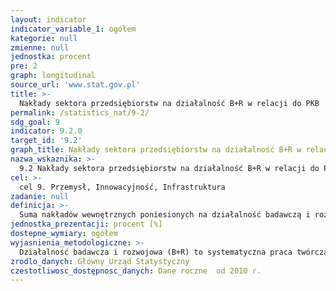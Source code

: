 ```yaml
---
layout: indicator
indicator_variable_1: ogółem
kategorie: null
zmienne: null
jednostka: procent
pre: 2
graph: longitudinal
source_url: 'www.stat.gov.pl'
title: >-
  Nakłady sektora przedsiębiorstw na działalność B+R w relacji do PKB
permalink: /statistics_nat/9-2/
sdg_goal: 9
indicator: 9.2.0
target_id: '9.2'
graph_title: Nakłady sektora przedsiębiorstw na działalność B+R w relacji do PKB
nazwa_wskaznika: >-
  9.2 Nakłady sektora przedsiębiorstw na działalność B+R w relacji do PKB
cel: >-
  cel 9. Przemysł, Innowacyjność, Infrastruktura
zadanie: null
definicja: >-
  Suma nakładów wewnętrznych poniesionych na działalność badawczą i rozwojową przez jednostki prowadzące tę działalność w kraju, należące do sektora przedsiębiorstw (BERD), niezależnie od źródeł pochodzenia środków, w relacji do PKB.
jednostka_prezentacji: procent [%]
dostepne_wymiary: ogółem
wyjasnienia_metodologiczne: >-
  Działalność badawcza i rozwojowa (B+R) to systematyczna praca twórcza prowadzona w celu zwiększenia zasobów wiedzy (np. o człowieku, kulturze i społeczeństwie) oraz znalezienia nowych zastosowań dla tej wiedzy. Obejmuje badania naukowe (podstawowe, stosowane, przemysłowe) oraz prace rozwojowe.Nakłady wewnętrzne na działalność B+R to nakłady poniesione w roku sprawozdawczym na prace B+R wykonane w jednostce sprawozdawczej, niezależnie od źródła pochodzenia środków, czyli łącznie ze środkami uzyskanymi z zagranicy (eksport prac B+R). Obejmują zarówno nakłady bieżące, jak i nakłady inwestycyjne na środki trwałe związane z działalnością B+R, lecz nie obejmują amortyzacji środków trwałych.Sektor przedsiębiorstw (BES) to jeden z 4 sektorów wykonawczych wg Podręcznika Frascati, który obejmuje: wszystkie firmy, organizacje i instytucje, których głównym przedmiotem działalności jest wytwarzanie towarów i usług (z wyjątkiem szkolnictwa wyższego) w celu ich sprzedaży na rynku po cenach mających znaczenie ekonomiczne oraz jednostki kooperujące z sektorem przedsiębiorstw (wywodzące się z sektora rządowego oraz sektora prywatnych instytucji niekomercyjnych), które wykazały wysoki odsetek środków na prace B+R pozyskanych w wyniku współpracy z przedsiębiorstwami.Produkt Krajowy Brutto (PKB) obrazuje końcowy rezultat działalności wszystkich podmiotów gospodarki narodowej. Jest obliczany na podstawie obowiązującej w Unii Europejskiej metodologii ESA.
zrodlo_danych: Główny Urząd Statystyczny
czestotliwosc_dostępnosc_danych: Dane roczne  od 2010 r.
---
```

